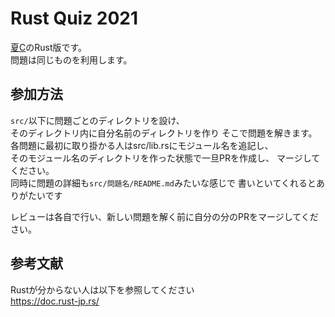 # Rust Quiz 2021
[夏C](https://github.com/kyutech-programming-club/c_quiz_2021)のRust版です。  
問題は同じものを利用します。

## 参加方法
`src/`以下に問題ごとのディレクトリを設け、  
そのディレクトリ内に自分名前のディレクトリを作り
そこで問題を解きます。  
各問題に最初に取り掛かる人はsrc/lib.rsにモジュール名を追記し、  
そのモジュール名のディレクトリを作った状態で一旦PRを作成し、
マージしてください。  
同時に問題の詳細も`src/問題名/README.md`みたいな感じで
書いといてくれるとありがたいです

レビューは各自で行い、新しい問題を解く前に自分の分のPRをマージしてください。

## 参考文献
Rustが分からない人は以下を参照してください  
https://doc.rust-jp.rs/
